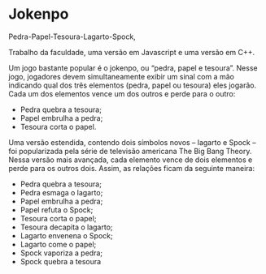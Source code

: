 # Jokenpo
Pedra-Papel-Tesoura-Lagarto-Spock,

Trabalho da faculdade, uma versão em Javascript e uma versão em C++.

Um jogo bastante popular é o jokenpo, ou “pedra, papel e tesoura”. Nesse jogo, jogadores devem simultaneamente exibir um sinal com a mão indicando qual dos três elementos (pedra,
papel ou tesoura) eles jogarão. Cada um dos elementos vence um dos outros e perde para o outro:    

* Pedra quebra a tesoura;  
* Papel embrulha a pedra;    
* Tesoura corta o papel.  

Uma versão estendida, contendo dois símbolos novos – lagarto e Spock – foi popularizada pela série de televisão americana The Big Bang Theory. Nessa versão mais avançada, cada elemento vence de dois elementos e perde para os outros dois. Assim, as relações ficam da seguinte maneira:  

* Pedra quebra a tesoura;  
* Pedra esmaga o lagarto;  
* Papel embrulha a pedra;  
* Papel refuta o Spock;
* Tesoura corta o papel;
* Tesoura decapita o lagarto;
* Lagarto envenena o Spock;
* Lagarto come o papel;
* Spock vaporiza a pedra;
* Spock quebra a tesoura

